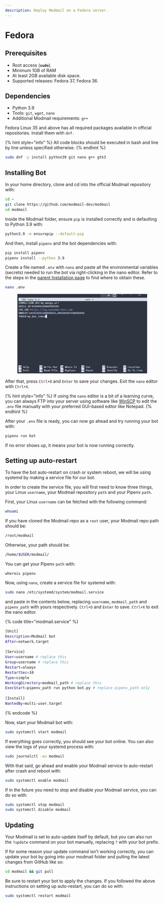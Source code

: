 ```yaml
---
description: Deploy Modmail on a Fedora server.
---
```


# Fedora

## Prerequisites

* Root access (**`sudo`**).
* Minimum 1GB of RAM
* At least 2GB available disk space.
* Supported releases: Fedora 37, Fedora 36.

## Dependencies

* Python 3.9
* Tools: `git`, `wget`, `nano`
* Additional Modmail requirements: `g++`

Fedora Linux 35 and above has all required packages available in official repositories. Install them with `dnf.`

{% hint style="info" %}
All code blocks should be executed in bash and line by line unless specified otherwise.
{% endhint %}

```bash
sudo dnf -y install python39 git nano g++ gtk3
```

## Installing Bot

In your home directory, clone and cd into the official Modmail repository with:

```bash
cd ~
git clone https://github.com/modmail-dev/modmail
cd modmail
```

Inside the Modmail folder, ensure `pip` is installed correctly and is defaulting to Python 3.9 with:

```bash
python3.9 -m ensurepip --default-pip
```

And then, install `pipenv` and the bot dependencies with:

```bash
pip install pipenv
pipenv install --python 3.9
```

Create a file named `.env` with `nano` and paste all the environmental variables (secrets) needed to run the bot via right-clicking in the nano editor. Refer to the steps in the [parent Installation page](../#preparing-your-environmental-variables) to find where to obtain these.

```bash
nano .env
```

<figure><img src="../../.gitbook/assets/image (6).png" alt=""><figcaption></figcaption></figure>

After that, press `Ctrl+O` and `Enter` to save your changes. Exit the `nano` editor with `Ctrl+X`.

{% hint style="info" %}
If using the `nano` editor is a bit of a learning curve, you can always FTP into your server using software like [WinSCP](https://winscp.net/eng/index.php) to edit the `.env` file manually with your preferred GUI-based editor like Notepad.
{% endhint %}

After your `.env` file is ready, you can now go ahead and try running your bot with:

```bash
pipenv run bot
```

If no error shows up, it means your bot is now running correctly.

## Setting up auto-restart

To have the bot auto-restart on crash or system reboot, we will be using systemd by making a service file for our bot.

In order to create the service file, you will first need to know three things, your Linux `username`, your Modmail repository `path` and your Pipenv `path`.

First, your Linux `username` can be fetched with the following command:

```bash
whoami
```

If you have cloned the Modmail repo as a `root` user, your Modmail repo path should be:

```bash
/root/modmail
```

Otherwise, your path should be:

```bash
/home/$USER/modmail/
```

You can get your Pipenv `path` with:

```
whereis pipenv
```

Now, using `nano`, create a service file for systemd with:

```bash
sudo nano /etc/systemd/system/modmail.service
```

and paste in the contents below, replacing `username`, `modmail_path` and `pipenv_path` with yours respectively. `Ctrl+O` and `Enter` to save. `Ctrl+X` to exit the nano editor.

{% code title="modmail.service" %}
```bash
[Unit]
Description=Modmail bot
After=network.target

[Service]
User=username # replace this
Group=username # replace this
Restart=always
RestartSec=10
Type=simple
WorkingDirectory=modmail_path # replace this
ExecStart=pipenv_path run python bot.py # replace pipenv_path only

[Install]
WantedBy=multi-user.target
```
{% endcode %}

Now, start your Modmail bot with:

```bash
sudo systemctl start modmail
```

If everything goes correctly, you should see your bot online. You can also view the logs of your systemd process with:

```bash
sudo journalctl -eu modmail
```

With that said, go ahead and enable your Modmail service to auto-restart after crash and reboot with:

```bash
sudo systemctl enable modmail
```

If in the future you need to stop and disable your Modmail service, you can do so with:

```bash
sudo systemctl stop modmail
sudo systemctl disable modmail
```

## Updating

Your Modmail is set to auto-update itself by default, but you can also run the `?update` command on your bot manually, replacing `?` with your bot prefix.

If for some reason your update command isn't working correctly, you can update your bot by going into your modmail folder and pulling the latest changes from GitHub like so:

```bash
cd modmail && git pull
```

Be sure to restart your bot to apply the changes. If you followed the above instructions on setting up auto-restart, you can do so with:

```bash
sudo systemctl restart modmail
```

